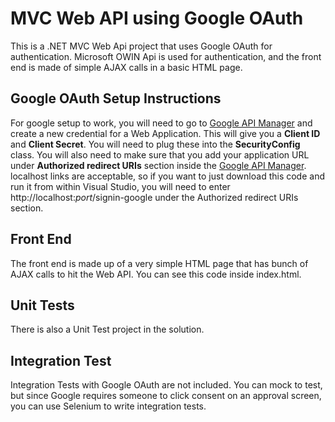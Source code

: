 # MVC Web API using Google OAuth
This is a .NET MVC Web Api project that uses Google OAuth for authentication. Microsoft OWIN Api is used for authentication, and the front end is made of simple AJAX calls in a basic HTML page. 

## Google OAuth Setup Instructions
For google setup to work, you will need to go to [Google API Manager](https://console.developers.google.com/) and create a new credential for a Web Application. This will give you a **Client ID** and **Client Secret**. You will need to plug these into the **SecurityConfig** class. You will also need to make sure that you add your application URL under **Authorized redirect URIs** section inside the [Google API Manager](https://console.developers.google.com/). localhost links are acceptable, so if you want to just download this code and run it from within Visual Studio, you will need to enter http://localhost:*port*/signin-google under the Authorized redirect URIs section. 

## Front End
The front end is made up of a very simple HTML page that has bunch of AJAX calls to hit the Web API. You can see this code inside index.html. 

## Unit Tests
There is also a Unit Test project in the solution. 

## Integration Test
Integration Tests with Google OAuth are not included. You can mock to test, but since Google requires someone to click consent on an approval screen, you can use Selenium to write integration tests. 

